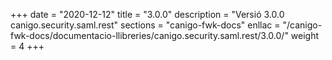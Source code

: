 +++
date        = "2020-12-12"
title       = "3.0.0"
description = "Versió 3.0.0 canigo.security.saml.rest"
sections    = "canigo-fwk-docs"
enllac		= "/canigo-fwk-docs/documentacio-llibreries/canigo.security.saml.rest/3.0.0/"
weight		= 4
+++
